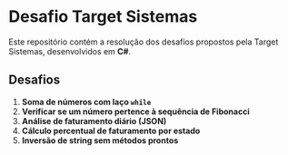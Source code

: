 # Desafio Target Sistemas

Este repositório contém a resolução dos desafios propostos pela Target Sistemas, desenvolvidos em **C#**.

## Desafios

1. **Soma de números com laço `while`**
2. **Verificar se um número pertence à sequência de Fibonacci**
3. **Análise de faturamento diário (JSON)**
4. **Cálculo percentual de faturamento por estado**
5. **Inversão de string sem métodos prontos**
